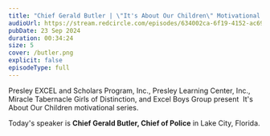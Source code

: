 ```yaml
---
title: "Chief Gerald Butler | \"It's About Our Children\" Motivational Series "
audioUrl: https://stream.redcircle.com/episodes/634002ca-6f19-4152-ac69-32e64b9a107a/stream.mp3
pubDate: 23 Sep 2024
duration: 00:34:24
size: 5
cover: /butler.png
explicit: false
episodeType: full
---
```

Presley EXCEL and Scholars Program, Inc., Presley Learning Center, Inc., Miracle Tabernacle Girls of Distinction, and Excel Boys Group present  It's About Our Children motivational series. 

Today's speaker is **Chief Gerald Butler, Chief of Police** in Lake City, Florida.